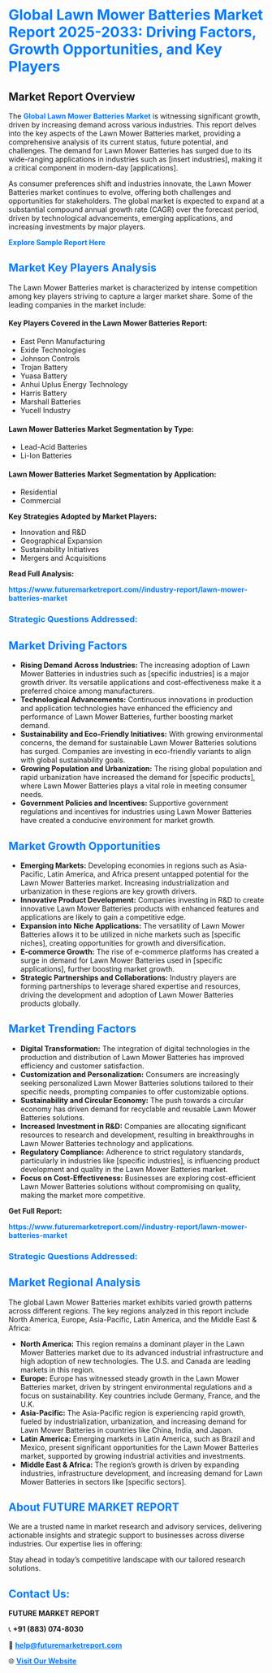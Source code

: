 <h1 style="color: #007BFF;">Global Lawn Mower Batteries Market Report 2025-2033: Driving Factors, Growth Opportunities, and Key Players</h1>

<section id="overview">
<h2>Market Report Overview</h2>
<p>The <a href="https://www.futuremarketreport.com//industry-report/lawn-mower-batteries-market" style="color: #007BFF; text-decoration: none;"><strong>Global Lawn Mower Batteries Market</strong></a> is witnessing significant growth, driven by increasing demand across various industries. This report delves into the key aspects of the Lawn Mower Batteries market, providing a comprehensive analysis of its current status, future potential, and challenges. The demand for Lawn Mower Batteries has surged due to its wide-ranging applications in industries such as [insert industries], making it a critical component in modern-day [applications].</p>
<p>As consumer preferences shift and industries innovate, the Lawn Mower Batteries market continues to evolve, offering both challenges and opportunities for stakeholders. The global market is expected to expand at a substantial compound annual growth rate (CAGR) over the forecast period, driven by technological advancements, emerging applications, and increasing investments by major players.</p>
</section>

<section id="overview">
<p><a href="https://www.futuremarketreport.com//request-sample/reportId=63537" style="color: #007BFF; text-decoration: none;"><strong>Explore Sample Report Here</strong></a></p>
</section>

<section id="key-players">
<h2 style="color: #007BFF;">Market Key Players Analysis</h2>
<p>The Lawn Mower Batteries market is characterized by intense competition among key players striving to capture a larger market share. Some of the leading companies in the market include:</p>
<h4>Key Players Covered in the Lawn Mower Batteries Report:</h4>
<ul><li>East Penn Manufacturing</li><li>Exide Technologies</li><li>Johnson Controls</li><li>Trojan Battery</li><li>Yuasa Battery</li><li>Anhui Uplus Energy Technology</li><li>Harris Battery</li><li>Marshall Batteries</li><li>Yucell Industry</li></ul>
<h4>Lawn Mower Batteries Market Segmentation by Type:</h4>
<ul><li>Lead-Acid Batteries</li><li>Li-Ion Batteries</li></ul>

<h4>Lawn Mower Batteries Market Segmentation by Application:</h4>
<ul><li>Residential</li><li>Commercial</li></ul>
<p><strong>Key Strategies Adopted by Market Players:</strong></p>
<ul>
<li>Innovation and R&D</li>
<li>Geographical Expansion</li>
<li>Sustainability Initiatives</li>
<li>Mergers and Acquisitions</li>
</ul>
</section>

<section>
<p><strong>Read Full Analysis: </strong></p><a href="https://www.futuremarketreport.com//industry-report/lawn-mower-batteries-market" style="color: #007BFF; text-decoration: none;"><strong>https://www.futuremarketreport.com//industry-report/lawn-mower-batteries-market</strong></a>
<h3 style="color: #007BFF;">Strategic Questions Addressed:</h3>
</section>

<section id="driving-factors">
<h2 style="color: #007BFF;">Market Driving Factors</h2>
<ul>
<li><strong>Rising Demand Across Industries:</strong> The increasing adoption of Lawn Mower Batteries in industries such as [specific industries] is a major growth driver. Its versatile applications and cost-effectiveness make it a preferred choice among manufacturers.</li>
<li><strong>Technological Advancements:</strong> Continuous innovations in production and application technologies have enhanced the efficiency and performance of Lawn Mower Batteries, further boosting market demand.</li>
<li><strong>Sustainability and Eco-Friendly Initiatives:</strong> With growing environmental concerns, the demand for sustainable Lawn Mower Batteries solutions has surged. Companies are investing in eco-friendly variants to align with global sustainability goals.</li>
<li><strong>Growing Population and Urbanization:</strong> The rising global population and rapid urbanization have increased the demand for [specific products], where Lawn Mower Batteries plays a vital role in meeting consumer needs.</li>
<li><strong>Government Policies and Incentives:</strong> Supportive government regulations and incentives for industries using Lawn Mower Batteries have created a conducive environment for market growth.</li>
</ul>
</section>

<section id="growth-opportunities">
<h2 style="color: #007BFF;">Market Growth Opportunities</h2>
<ul>
<li><strong>Emerging Markets:</strong> Developing economies in regions such as Asia-Pacific, Latin America, and Africa present untapped potential for the Lawn Mower Batteries market. Increasing industrialization and urbanization in these regions are key growth drivers.</li>
<li><strong>Innovative Product Development:</strong> Companies investing in R&D to create innovative Lawn Mower Batteries products with enhanced features and applications are likely to gain a competitive edge.</li>
<li><strong>Expansion into Niche Applications:</strong> The versatility of Lawn Mower Batteries allows it to be utilized in niche markets such as [specific niches], creating opportunities for growth and diversification.</li>
<li><strong>E-commerce Growth:</strong> The rise of e-commerce platforms has created a surge in demand for Lawn Mower Batteries used in [specific applications], further boosting market growth.</li>
<li><strong>Strategic Partnerships and Collaborations:</strong> Industry players are forming partnerships to leverage shared expertise and resources, driving the development and adoption of Lawn Mower Batteries products globally.</li>
</ul>
</section>

<section id="trending-factors">
<h2 style="color: #007BFF;">Market Trending Factors</h2>
<ul>
<li><strong>Digital Transformation:</strong> The integration of digital technologies in the production and distribution of Lawn Mower Batteries has improved efficiency and customer satisfaction.</li>
<li><strong>Customization and Personalization:</strong> Consumers are increasingly seeking personalized Lawn Mower Batteries solutions tailored to their specific needs, prompting companies to offer customizable options.</li>
<li><strong>Sustainability and Circular Economy:</strong> The push towards a circular economy has driven demand for recyclable and reusable Lawn Mower Batteries solutions.</li>
<li><strong>Increased Investment in R&D:</strong> Companies are allocating significant resources to research and development, resulting in breakthroughs in Lawn Mower Batteries technology and applications.</li>
<li><strong>Regulatory Compliance:</strong> Adherence to strict regulatory standards, particularly in industries like [specific industries], is influencing product development and quality in the Lawn Mower Batteries market.</li>
<li><strong>Focus on Cost-Effectiveness:</strong> Businesses are exploring cost-efficient Lawn Mower Batteries solutions without compromising on quality, making the market more competitive.</li>
</ul>
</section>

<section>
<p><strong>Get Full Report: </strong></p><a href="https://www.futuremarketreport.com//industry-report/lawn-mower-batteries-market" style="color: #007BFF; text-decoration: none;"><strong>https://www.futuremarketreport.com//industry-report/lawn-mower-batteries-market</strong></a>
<h3 style="color: #007BFF;">Strategic Questions Addressed:</h3>
</section>


<section id="regional-analysis">
<h2 style="color: #007BFF;">Market Regional Analysis</h2>
<p>The global Lawn Mower Batteries market exhibits varied growth patterns across different regions. The key regions analyzed in this report include North America, Europe, Asia-Pacific, Latin America, and the Middle East & Africa:</p>
<ul>
<li><strong>North America:</strong> This region remains a dominant player in the Lawn Mower Batteries market due to its advanced industrial infrastructure and high adoption of new technologies. The U.S. and Canada are leading markets in this region.</li>
<li><strong>Europe:</strong> Europe has witnessed steady growth in the Lawn Mower Batteries market, driven by stringent environmental regulations and a focus on sustainability. Key countries include Germany, France, and the U.K.</li>
<li><strong>Asia-Pacific:</strong> The Asia-Pacific region is experiencing rapid growth, fueled by industrialization, urbanization, and increasing demand for Lawn Mower Batteries in countries like China, India, and Japan.</li>
<li><strong>Latin America:</strong> Emerging markets in Latin America, such as Brazil and Mexico, present significant opportunities for the Lawn Mower Batteries market, supported by growing industrial activities and investments.</li>
<li><strong>Middle East & Africa:</strong> The region’s growth is driven by expanding industries, infrastructure development, and increasing demand for Lawn Mower Batteries in sectors like [specific sectors].</li>
</ul>
</section>

<footer>
<h2 style="color: #007BFF;">About FUTURE MARKET REPORT</h2>
<p>We are a trusted name in market research and advisory services, delivering actionable insights and strategic support to businesses across diverse industries. Our expertise lies in offering:</p>

<p>Stay ahead in today’s competitive landscape with our tailored research solutions.</p>

<h2 style="color: #007BFF;">Contact Us:</h2>
<p><strong>FUTURE MARKET REPORT</strong></p>
<p>📞 <strong>+91 (883) 074-8030</strong></p>
<p>📧 <strong><a href="mailto:help@futuremarketreport.com" style="color: #007BFF;">help@futuremarketreport.com</a></strong></p>
<p>🌐 <strong><a href="https://www.futuremarketreport.com/" style="color: #007BFF;">Visit Our Website</a></strong></p>
</footer>